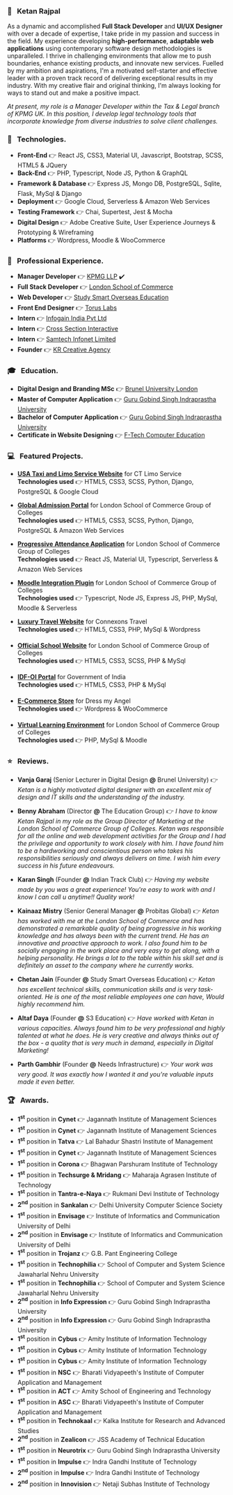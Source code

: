 ### :necktie: &nbsp; Ketan Rajpal
As a dynamic and accomplished **Full Stack Developer** and **UI/UX Designer** with over a decade of expertise, I take pride in my passion and success in the field. My experience developing **high-performance**, **adaptable web applications** using contemporary software design methodologies is unparalleled. I thrive in challenging environments that allow me to push boundaries, enhance existing products, and innovate new services. Fuelled by my ambition and aspirations, I'm a motivated self-starter and effective leader with a proven track record of delivering exceptional results in my industry. With my creative flair and original thinking, I'm always looking for ways to stand out and make a positive impact.

*At present, my role is a Manager Developer within the Tax & Legal branch of KPMG UK. In this position, I develop legal technology tools that incorporate knowledge from diverse industries to solve client challenges.*


### :toolbox: &nbsp; Technologies.
* **Front-End** :point_right: React JS, CSS3, Material UI, Javascript, Bootstrap, SCSS, HTML5 & JQuery
* **Back-End** :point_right: PHP, Typescript, Node JS, Python & GraphQL
* **Framework & Database** :point_right: Express JS, Mongo DB, PostgreSQL, Sqlite, Flask, MySql & Django
* **Deployment** :point_right: Google Cloud, Serverless & Amazon Web Services
* **Testing Framework** :point_right: Chai, Supertest, Jest & Mocha
* **Digital Design** :point_right: Adobe Creative Suite, User Experience Journeys & Prototyping & Wireframing
* **Platforms** :point_right: Wordpress, Moodle & WooCommerce


### :briefcase: &nbsp; Professional Experience.
* **Manager Developer** :point_right: [KPMG LLP](https://kpmg.com/) :heavy_check_mark:
* **Full Stack Developer** :point_right: [London School of Commerce](https://www.lsclondon.co.uk) 
* **Web Developer** :point_right: [Study Smart Overseas Education](https://www.studysmart.co.in) 
* **Front End Designer** :point_right: [Torus Labs](https://www.tor.us) 
* **Intern** :point_right: [Infogain India Pvt Ltd](https://www.infogain.com) 
* **Intern** :point_right: [Cross Section Interactive](https://www.csipl.net) 
* **Intern** :point_right: [Samtech Infonet Limited](https://samtechinfonet.com) 
* **Founder** :point_right: [KR Creative Agency](https://www.krcreativeagency.com) 


### :mortar_board: &nbsp; Education.
* **Digital Design and Branding MSc** :point_right: [Brunel University London](https://www.brunel.ac.uk)
* **Master of Computer Application** :point_right: [Guru Gobind Singh Indraprastha University](http://www.ipu.ac.in)
* **Bachelor of Computer Application** :point_right: [Guru Gobind Singh Indraprastha University](http://www.ipu.ac.in)
* **Certificate in Website Designing** :point_right: [F-Tech Computer Education](https://www.f-tec.net.in)


### :computer: &nbsp; Featured Projects.
* **[USA Taxi and Limo Service Website](https://usairportlimoservice.com/)** for CT Limo Service<br>**Technologies used** :point_right: HTML5, CSS3, SCSS, Python, Django, PostgreSQL & Google Cloud

* **[Global Admission Portal](https://crm.lsc.group/)** for London School of Commerce Group of Colleges<br>**Technologies used** :point_right: HTML5, CSS3, SCSS, Python, Django, PostgreSQL & Amazon Web Services

* **[Progressive Attendance Application](https://app.lsc.group/)** for London School of Commerce Group of Colleges<br>**Technologies used** :point_right: React JS, Material UI, Typescript, Serverless & Amazon Web Services

* **[Moodle Integration Plugin](https://www.new-portal.lsclondon.co.uk/)** for London School of Commerce Group of Colleges<br>**Technologies used** :point_right: Typescript, Node JS, Express JS, PHP, MySql, Moodle & Serverless

* **[Luxury Travel Website](https://www.connexons.com)** for Connexons Travel<br>**Technologies used** :point_right: HTML5, CSS3, PHP, MySql & Wordpress

* **[Official School Website](https://www.lscmalta.edu.mt/)** for London School of Commerce Group of Colleges<br>**Technologies used** :point_right: HTML5, CSS3, SCSS, PHP & MySql

* **[IDF-OI Portal](https://www.mea.gov.in/images/attach/IDF_Trifold_Pamphlet_241016.pdf)** for Government of India<br>**Technologies used** :point_right: HTML5, CSS3, PHP & MySql

* **[E-Commerce Store](https://www.dressmyangel.com/)** for Dress my Angel<br>**Technologies used** :point_right: Wordpress & WooCommerce

* **[Virtual Learning Environment](https://vle.lscmalta.edu.mt/)** for London School of Commerce Group of Colleges<br>**Technologies used** :point_right: PHP, MySql & Moodle



### :star: &nbsp; Reviews.
* **Vanja Garaj** (Senior Lecturer in Digital Design **@** Brunel University) :point_right: *Ketan is a highly motivated digital designer with an excellent mix of design and IT skills and the understanding of the industry.*

* **Benny Abraham** (Director **@** The Education Group) :point_right: *I have to know Ketan Rajpal in my role as the Group Director of Marketing at the London School of Commerce Group of Colleges. Ketan was responsible for all the online and web development activities for the Group and I had the privilege and opportunity to work closely with him. I have found him to be a hardworking and conscientious person who takes his responsibilities seriously and always delivers on time. I wish him every success in his future endeavours.*

* **Karan Singh** (Founder **@** Indian Track Club) :point_right: *Having my website made by you was a great experience! You're easy to work with and I know I can call u anytime!! Quality work!*

* **Kainaaz Mistry** (Senior General Manager **@** Probitas Global) :point_right: *Ketan has worked with me at the London School of Commerce and has demonstrated a remarkable quality of being progressive in his working knowledge and has always been with the current trend. He has an innovative and proactive approach to work. I also found him to be socially engaging in the work place and very easy to get along, with a helping personality. He brings a lot to the table within his skill set and is definitely an asset to the company where he currently works.*

* **Chetan Jain** (Founder **@** Study Smart Overseas Education) :point_right: *Ketan has excellent technical skills, communication skills and is very task-oriented. He is one of the most reliable employees one can have, Would highly recommend him.*

* **Altaf Daya** (Founder **@** S3 Education) :point_right: *Have worked with Ketan in various capacities. Always found him to be very professional and highly talented at what he does. He is very creative and always thinks out of the box - a quality that is very much in demand, especially in Digital Marketing!*

* **Parth Gambhir** (Founder **@** Needs Infrastructure) :point_right: *Your work was very good. It was exactly how I wanted it and you're valuable inputs made it even better.*



### :trophy: &nbsp; Awards.
* **1<sup>st</sup>** position in **Cynet** :point_right: Jagannath Institute of Management Sciences
* **1<sup>st</sup>** position in **Cynet** :point_right: Jagannath Institute of Management Sciences
* **1<sup>st</sup>** position in **Tatva** :point_right: Lal Bahadur Shastri Institute of Management
* **1<sup>st</sup>** position in **Cynet** :point_right: Jagannath Institute of Management Sciences
* **1<sup>st</sup>** position in **Corona** :point_right: Bhagwan Parshuram Institute of Technology
* **1<sup>st</sup>** position in **Techsurge & Mridang** :point_right: Maharaja Agrasen Institute of Technology
* **1<sup>st</sup>** position in **Tantra-e-Naya** :point_right: Rukmani Devi Institute of Technology
* **2<sup>nd</sup>** position in **Sankalan** :point_right: Delhi University Computer Science Society
* **1<sup>st</sup>** position in **Envisage** :point_right: Institute of Informatics and Communication University of Delhi
* **2<sup>nd</sup>** position in **Envisage** :point_right: Institute of Informatics and Communication University of Delhi
* **1<sup>st</sup>** position in **Trojanz** :point_right: G.B. Pant Engineering College
* **1<sup>st</sup>** position in **Technophilia** :point_right: School of Computer and System Science Jawaharlal Nehru University
* **1<sup>st</sup>** position in **Technophilia** :point_right: School of Computer and System Science Jawaharlal Nehru University
* **2<sup>nd</sup>** position in **Info Expression** :point_right: Guru Gobind Singh Indraprastha University
* **2<sup>nd</sup>** position in **Info Expression** :point_right: Guru Gobind Singh Indraprastha University
* **1<sup>st</sup>** position in **Cybus** :point_right: Amity Institute of Information Technology
* **1<sup>st</sup>** position in **Cybus** :point_right: Amity Institute of Information Technology
* **1<sup>st</sup>** position in **Cybus** :point_right: Amity Institute of Information Technology
* **1<sup>st</sup>** position in **NSC** :point_right: Bharati Vidyapeeth's Institute of Computer Application and Management
* **1<sup>st</sup>** position in **ACT** :point_right: Amity School of Engineering and Technology
* **1<sup>st</sup>** position in **ASC** :point_right: Bharati Vidyapeeth's Institute of Computer Application and Management
* **1<sup>st</sup>** position in **Technokaal** :point_right: Kalka Institute for Research and Advanced Studies
* **2<sup>nd</sup>** position in **Zealicon** :point_right: JSS Academy of Technical Education
* **1<sup>st</sup>** position in **Neurotrix** :point_right: Guru Gobind Singh Indraprastha University
* **1<sup>st</sup>** position in **Impulse** :point_right: Indra Gandhi Institute of Technology
* **2<sup>nd</sup>** position in **Impulse** :point_right: Indra Gandhi Institute of Technology
* **2<sup>nd</sup>** position in **Innovision** :point_right: Netaji Subhas Institute of Technology
